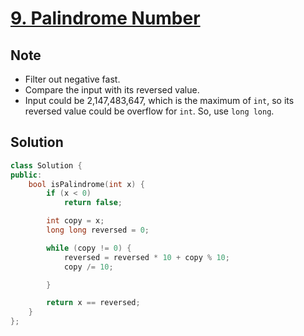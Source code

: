 # [9. Palindrome Number](https://leetcode.com/problems/palindrome-number/)

## Note
 - Filter out negative fast.
 - Compare the input with its reversed value.
 - Input could be 2,147,483,647, which is the maximum of `int`, so its
   reversed value could be overflow for `int`. So, use `long long`.

## Solution

``` c++
class Solution {
public:
    bool isPalindrome(int x) {
        if (x < 0)
            return false;

        int copy = x;
        long long reversed = 0;

        while (copy != 0) {
            reversed = reversed * 10 + copy % 10;
            copy /= 10;

        }

        return x == reversed;
    }
};
```
